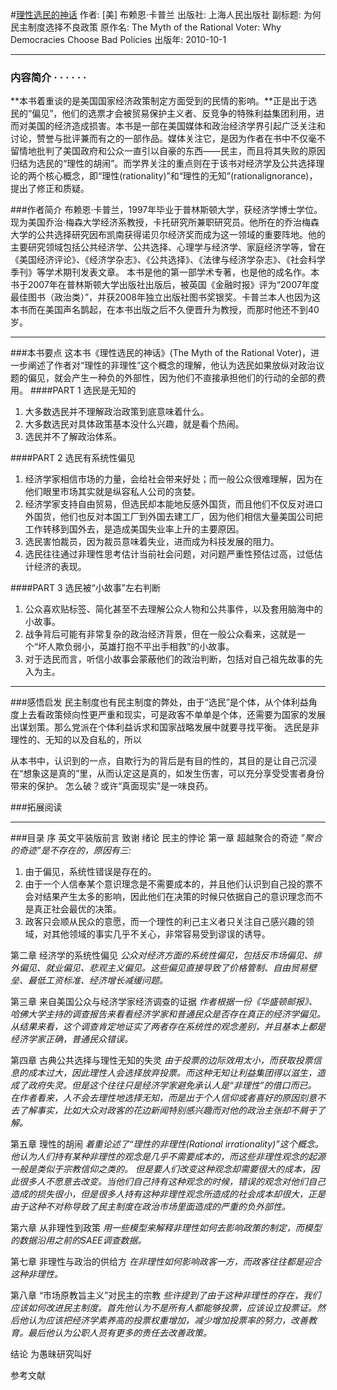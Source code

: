 #[理性选民的神话](https://book.douban.com/subject/5348296/)
作者:  [美] 布赖恩·卡普兰
出版社: 上海人民出版社
副标题: 为何民主制度选择不良政策
原作名: The Myth of the Rational Voter: Why Democracies Choose Bad Policies
出版年: 2010-10-1
***
### 内容简介  · · · · · ·
**本书着重谈的是美国国家经济政策制定方面受到的民情的影响。**正是出于选民的“偏见”，他们的选票才会被贸易保护主义者、反竞争的特殊利益集团利用，进而对美国的经济造成损害。本书是一部在美国媒体和政治经济学界引起广泛关注和讨论，赞誉与批评兼而有之的一部作品。媒体关注它，是因为作者在书中不仅毫不留情地批判了美国政府和公众一直引以自豪的东西——民主，而且将其失败的原因归结为选民的“理性的胡闹”。而学界关注的重点则在于该书对经济学及公共选择理论的两个核心概念，即“理性(rationality)”和“理性的无知”(rationalignorance)，提出了修正和质疑。

###作者简介 
布赖恩·卡普兰，1997年毕业于普林斯顿大学，获经济学博士学位。现为美国乔治·梅森大学经济系教授，卡托研究所兼职研究员。他所在的乔治梅森大学的公共选择研究因布凯南获得诺贝尔经济奖而成为这一领域的重要阵地。他的主要研究领域包括公共经济学、公共选择、心理学与经济学、家庭经济学等，曾在《美国经济评论》、《经济学杂志》、《公共选择》、《法律与经济学杂志》、《社会科学季刊》等学术期刊发表文章。
本书是他的第一部学术专著，也是他的成名作。本书于2007年在普林斯顿大学出版社出版后，被英国《金融时报》评为“2007年度最佳图书（政治类）”，并获2008年独立出版社图书奖银奖。卡普兰本人也因为这本书而在美国声名鹊起，在本书出版之后不久便晋升为教授，而那时他还不到40岁。
***
###本书要点
这本书《理性选民的神话》(The Myth of the Rational Voter)，进一步阐述了作者对“理性的非理性”这个概念的理解，他认为选民如果放纵对政治议题的偏见，就会产生一种负的外部性，因为他们不直接承担他们的行动的全部的费用。
####PART 1 选民是无知的
1. 大多数选民并不理解政治政策到底意味着什么。
2. 大多数选民对具体政策基本没什么兴趣，就是看个热闹。
3. 选民并不了解政治体系。

####PART 2 选民有系统性偏见
1. 经济学家相信市场的力量，会给社会带来好处；而一般公众很难理解，因为在他们眼里市场其实就是纵容私人公司的贪婪。
2. 经济学家支持自由贸易，但选民却本能地反感外国货，而且他们不仅反对进口外国货，他们也反对本国工厂到外国去建工厂，因为他们相信大量美国公司把工作转移到国外去，是造成美国失业率上升的主要原因。
3. 选民害怕裁员，因为裁员意味着失业，进而成为科技发展的阻力。
4. 选民往往通过非理性思考估计当前社会问题，对问题严重性预估过高，过低估计经济的表现。

####PART 3 选民被“小故事”左右判断
1. 公众喜欢贴标签、简化甚至不去理解公众人物和公共事件，以及套用脑海中的小故事。
2. 战争背后可能有非常复杂的政治经济背景，但在一般公众看来，这就是一个“坏人欺负弱小，英雄打抱不平出手相救”的小故事。
3. 对于选民而言，听信小故事会蒙蔽他们的政治判断，包括对自己祖先故事的先入为主。
 ***
###感悟启发
民主制度也有民主制度的弊处，由于“选民”是个体，从个体利益角度上去看政策倾向性更严重和现实，可是政客不单单是个体，还需要为国家的发展出谋划策。那么党派在个体利益诉求和国家战略发展中就要寻找平衡。
选民是非理性的、无知的以及自私的，所以

从本书中，认识到的一点，自欺行为的背后是有目的性的，其目的是让自己沉浸在“想象这是真的”里，从而认定这是真的，如发生伤害，可以充分享受受害者身份带来的保护。
怎么破？或许“真面现实”是一味良药。

###拓展阅读

 
***
###目录
序
英文平装版前言
致谢
绪论 民主的悖论
第一章 超越聚合的奇迹
*”聚合的奇迹”是不存在的，原因有三:*
1. 由于偏见，系统性错误是存在的。
2. 由于一个人信奉某个意识理念是不需要成本的，并且他们认识到自己投的票不会对结果产生太多的影响，因此他们在决策的时候只依据自己的意识理念而不是真正社会最优的决策。
3. 政客只会顺从民众的意愿，而一个理性的利己主义者只关注自己感兴趣的领域，对其他领域的事实几乎不关心，非常容易受到谬误的诱导。

第二章 经济学的系统性偏见
*公众对经济方面的系统性偏见，包括反市场偏见、排外偏见、就业偏见、悲观主义偏见。这些偏见直接导致了价格管制、自由贸易壁垒、最低工资标准、经济增长减缓问题。*

第三章 来自美国公众与经济学家经济调查的证据
*作者根据一份《华盛顿邮报》、哈佛大学主持的调查报告来看看经济学家和普通民众是否存在真正的经济学偏见。从结果来看，这个调查肯定地证实了两者存在系统性的观念差别，并且基本上都是经济学家正确，普通民众错误。*

第四章 古典公共选择与理性无知的失灵
*由于投票的边际效用太小，而获取投票信息的成本过大，因此理性人会选择放弃投票。而这种无知让利益集团得以滋生，造成了政府失灵。但是这个往往只是经济学家避免承认人是“非理性”的借口而已。*
*在作者看来，人不会去理性地选择无知，而是出于个人信仰或者喜好的原因刻意不去了解事实，比如大众对政客的花边新闻特别感兴趣而对他的政治主张却不屑于了解。*

第五章 理性的胡闹
*着重论述了“理性的非理性(Rational irrationality)”这个概念。他认为人们持有某种非理性的观念是几乎不需要成本的，而这些非理性观念的起源一般是类似于宗教信仰之类的。*
*但是要人们改变这种观念却需要很大的成本，因此很多人不愿意去改变。当他们自己持有这种观念的时候，错误的观念对他们自己造成的损失很小，但是很多人持有这种非理性观念所造成的社会成本却很大，正是由于这种不对称导致了民主制度在政治市场里面造成的严重的负外部性。*

第六章 从非理性到政策
*用一些模型来解释非理性如何去影响政策的制定，而模型的数据沿用之前的SAEE调查数据。*

第七章 非理性与政治的供给方
*在非理性如何影响政客一方，而政客往往都是迎合这种非理性。*

第八章 “市场原教旨主义”对民主的宗教
*些许提到了由于这种非理性的存在，我们应该如何改进民主制度。首先他认为不是所有人都能够投票，应该设立投票证。然后他认为应该把经济学素养高的投票权重增加，减少增加投票率的努力，改善教育。最后他认为公职人员有更多的责任去改善政策。*

结论 为愚昧研究叫好

参考文献
